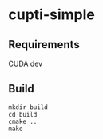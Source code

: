 # cupti-simple


## Requirements
CUDA dev 


## Build

```
mkdir build
cd build 
cmake ..
make
```

